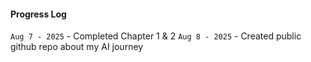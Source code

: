 #### Progress Log
```Aug 7 - 2025``` - Completed Chapter 1 & 2
```Aug 8 - 2025``` - Created public github repo about my AI journey
